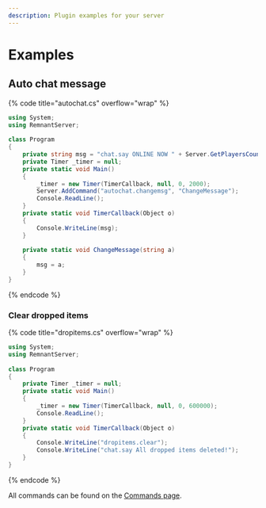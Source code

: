 ```yaml
---
description: Plugin examples for your server
---
```


# Examples

## Auto chat message

{% code title="autochat.cs" overflow="wrap" %}
```csharp
using System;
using RemnantServer;
 
class Program
{
    private string msg = "chat.say ONLINE NOW " + Server.GetPlayersCount().toString();
    private Timer _timer = null;
    private static void Main()
    {
        _timer = new Timer(TimerCallback, null, 0, 2000);
        Server.AddCommand("autochat.changemsg", "ChangeMessage");
        Console.ReadLine();
    }
    private static void TimerCallback(Object o) 
    {
        Console.WriteLine(msg);
    }
    
    private static void ChangeMessage(string a) 
    {
        msg = a;
    }
}
```
{% endcode %}

### Clear dropped items

{% code title="dropitems.cs" overflow="wrap" %}
```csharp
using System;
using RemnantServer;
 
class Program
{
    private Timer _timer = null;
    private static void Main()
    {
        _timer = new Timer(TimerCallback, null, 0, 600000);
        Console.ReadLine();
    }
    private static void TimerCallback(Object o) 
    {
        Console.WriteLine("dropitems.clear");
        Console.WriteLine("chat.say All dropped items deleted!");
    }
}
```
{% endcode %}

All commands can be found on the [Commands page](../commands.md).
